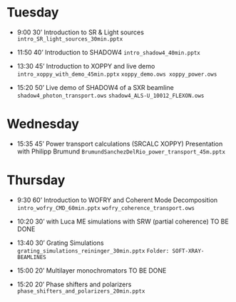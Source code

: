 Tuesday
=======

- 9:00 30’ Introduction to SR & Light sources
  ```intro_SR_light_sources_30min.pptx ```

- 11:50 40’ Introduction to SHADOW4
  ```intro_shadow4_40min.pptx```

- 13:30 45’ Introduction to XOPPY and live demo
  ```intro_xoppy_with_demo_45min.pptx```
  ```xoppy_demo.ows xoppy_power.ows```

- 15:20 50’ Live demo of SHADOW4 of a SXR beamline
  ```shadow4_photon_transport.ows```
  ```shadow4_ALS-U_10012_FLEXON.ows ```

Wednesday
=========

- 15:35 45’ Power transport calculations (SRCALC XOPPY)
Presentation with Philipp Brumund ```BrumundSanchezDelRio_power_transport_45m.pptx```


Thursday
========

- 9:30 60’  Introduction to WOFRY and Coherent Mode Decomposition
```intro_wofry_CMD_60min.pptx```
```wofry_coherence_transport.ows```
  
- 10:20 30’ with Luca ME simulations with SRW (partial coherence)
TO BE DONE

- 13:40 30’ Grating Simulations
```grating_simulations_reininger_30min.pptx```
```Folder: SOFT-XRAY-BEAMLINES```
  
- 15:00 20’ Multilayer monochromators
TO BE DONE

- 15:20 20’ Phase shifters and polarizers
```phase_shifters_and_polarizers_20min.pptx```
